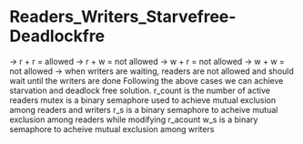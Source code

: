 # Readers_Writers_Starvefree-Deadlockfre

<The given solution is a starvefree and deadlockfree solution for readers-writers problem in process syncronisation of operating systems.>
<These are the main cases considered for solving the problem:>
-> r + r = allowed
-> r + w = not allowed
-> w + r = not allowed
-> w + w = not allowed
-> when writers are waiting, readers are not allowed and should wait until the writers are done
Following the above cases we can achieve starvation and deadlock free solution.
r_count is the number of active readers
mutex is a binary semaphore used to achieve mutual exclusion among readers and writers
r_s is a binary semaphore to acheive mutual exclusion among readers while modifying r_acount
w_s is a binary semaphore to acheive mutual exclusion among writers
